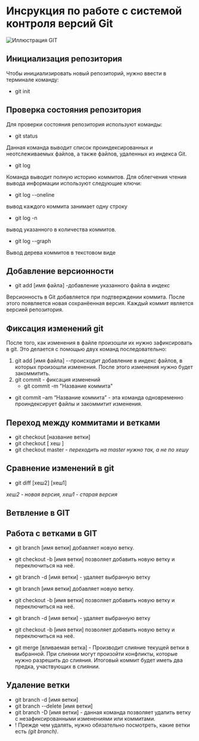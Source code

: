 # **Инсрукция по работе с системой контроля версий Git**
![Иллюстрация GIT](git.jpeg)

## Инициализация репозитория
Чтобы инициализировать новый репозиторий, нужно ввести в
терминале команду:

* git init

## Проверка состояния репозитория

   Для проверки состояния репозитория используют команды:

* git status

Данная команда выводит список проиндексированных  и неотслеживаемых файлов, а также файлов, удаленных из индекса Git.

* git log

Команда выводит полную историю коммитов.
Для облегчения чтения вывода информации используют следующие ключи:

* git log --oneline

вывод каждого коммита занимает одну строку

* git log -n <limit>

вывод указанного в <limit> количества коммитов.

* git log --graph

Вывод дерева коммитов в текстовом виде

## Добавление версионности

* git add [имя файла] -добавление указанного файла в индекс

Версионность в Git добавляется при подтверждении коммита. После этого появляется новая сохранёенная версия. Каждый коммит является версией репозитория.

## Фиксация изменений git

После того, как изменения в файле произошли их нужно зафиксировать в git. Это делается с помощью двух команд последовательно:

1. git add [имя файла] --происходит  добавление в индекс файлов, в которых произошли изменения. После этого изменения нужно будет закоммитить.
2. git commit - фиксация изменений
   * git commit -m "Название коммита"
   
   
* git commit –am “Название коммита” - эта команда одновременно проиндексирует файлы и закоммитит изменения.

## Переход между коммитами и ветками

* git checkout [название ветки]
* git checkout [ хеш ]
* git checkout master - _переходить на master нужно так, а не по хешу_

## Сравнение изменений в git

* git diff [хеш2] [хеш1]

 _хеш2 - новая версия, хеш1 - старая версия_

## Ветвление в GIT


## Работа с ветками в GIT

* git branch [имя ветки] добавляет новую ветку.

* git checkout -b [имя ветки] позволяет добавить новую ветку и переключиться на неё.

* git branch -d [имя ветки] - удаляет выбранную ветку

* git branch [имя ветки] добавляет новую ветку.

* git checkout -b [имя ветки] позволяет добавить новую ветку и переключиться на неё.

* git branch -d [имя ветки] - удаляет выбранную ветку

* git checkout -b [имя ветки] позволяет добавить новую ветку и переключиться на неё.

* git merge [вливаемая ветка] - Производит слияние текущей ветки в выбранной. При слиянии могут произойти конфликты, которые нужно разрешить до слияния. Итоговый коммит будет иметь два предка, участвующих в слиянии.

## Удаление ветки

* git branch -d [имя ветки]
* git branch --delete [имя ветки]
* git branch -D [имя ветки] - данная команда позволяет удалить ветку с незафиксированными изменениями или коммитами.
* ! Прежде чем удалять, нужно обязательно посмотреть, какие ветки есть _(git branch)_.